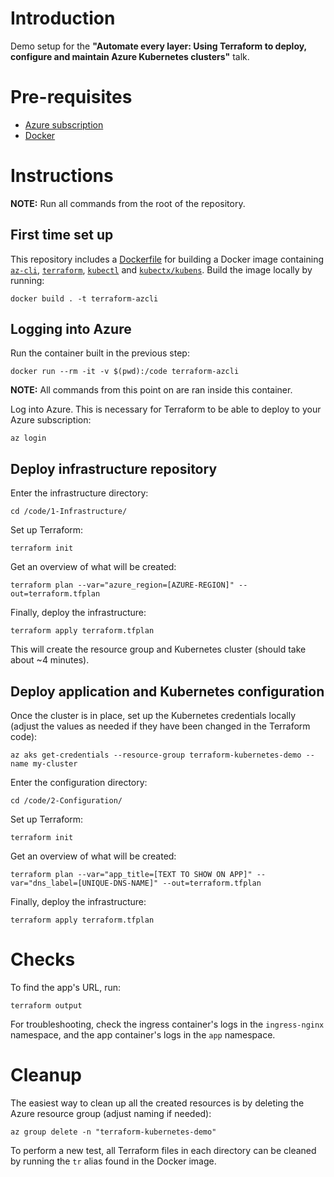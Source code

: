 # Introduction
Demo setup for the **"Automate every layer: Using Terraform to deploy, configure and maintain Azure Kubernetes clusters"** talk.

# Pre-requisites
* [Azure subscription](https://azure.microsoft.com/en-us/free/)
* [Docker](https://docs.docker.com/get-docker/)

# Instructions
**NOTE:** Run all commands from the root of the repository.

## First time set up
This repository includes a [Dockerfile](./Dockerfile) for building a Docker image containing [`az-cli`](https://learn.microsoft.com/en-us/cli/azure/), [`terraform`](https://developer.hashicorp.com/terraform/intro), [`kubectl`](https://kubernetes.io/docs/reference/kubectl/) and [`kubectx/kubens`](https://github.com/ahmetb/kubectx). Build the image locally by running:
```
docker build . -t terraform-azcli
```

## Logging into Azure
Run the container built in the previous step:
```
docker run --rm -it -v $(pwd):/code terraform-azcli
```
**NOTE:** All commands from this point on are ran inside this container.

Log into Azure. This is necessary for Terraform to be able to deploy to your Azure subscription:
```
az login
```

## Deploy infrastructure repository
Enter the infrastructure directory:
```
cd /code/1-Infrastructure/
```
Set up Terraform:
```
terraform init
```
Get an overview of what will be created:
```
terraform plan --var="azure_region=[AZURE-REGION]" --out=terraform.tfplan
```
Finally, deploy the infrastructure:
```
terraform apply terraform.tfplan
```
This will create the resource group and Kubernetes cluster (should take about ~4 minutes).

## Deploy application and Kubernetes configuration
Once the cluster is in place, set up the Kubernetes credentials locally (adjust the values as needed if they have been changed in the Terraform code):
```
az aks get-credentials --resource-group terraform-kubernetes-demo --name my-cluster
```
Enter the configuration directory:
```
cd /code/2-Configuration/
```
Set up Terraform:
```
terraform init
```
Get an overview of what will be created:
```
terraform plan --var="app_title=[TEXT TO SHOW ON APP]" --var="dns_label=[UNIQUE-DNS-NAME]" --out=terraform.tfplan
```
Finally, deploy the infrastructure:
```
terraform apply terraform.tfplan
```

# Checks
To find the app's URL, run:
```
terraform output
```
For troubleshooting, check the ingress container's logs in the `ingress-nginx` namespace, and the app container's logs in the `app` namespace.

# Cleanup
The easiest way to clean up all the created resources is by deleting the Azure resource group (adjust naming if needed):
```
az group delete -n "terraform-kubernetes-demo"
```
To perform a new test, all Terraform files in each directory can be cleaned by running the `tr` alias found in the Docker image.
